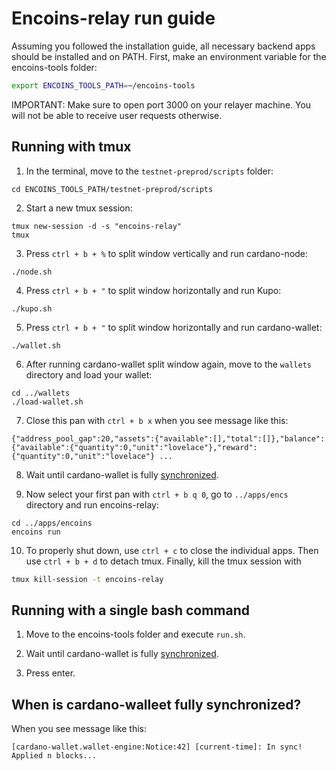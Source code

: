 # Encoins-relay run guide

Assuming you followed the installation guide, all necessary backend apps should be installed and on PATH. First, make an environment variable for the encoins-tools folder:
```bash
export ENCOINS_TOOLS_PATH=~/encoins-tools
```

IMPORTANT: Make sure to open port 3000 on your relayer machine. You will not be able to receive user requests otherwise.

## Running with tmux

1. In the terminal, move to the  ```testnet-preprod/scripts``` folder:

```code
cd ENCOINS_TOOLS_PATH/testnet-preprod/scripts
```

2. Start a new tmux session:

```code
tmux new-session -d -s "encoins-relay"
tmux
```

3. Press ```ctrl + b + %``` to split window vertically and run cardano-node:

```tmux
./node.sh
```

4. Press ```ctrl + b + "``` to split window horizontally and run Kupo:

```tmux
./kupo.sh
```

5. Press ```ctrl + b + "``` to split window horizontally and run cardano-wallet:

```tmux
./wallet.sh
```

6. After running cardano-wallet split window again, move to the ```wallets``` directory and load your wallet:

```tmux
cd ../wallets
./load-wallet.sh
```

7. Close this pan with ```ctrl + b x``` when you see message like this:

```code
{"address_pool_gap":20,"assets":{"available":[],"total":[]},"balance":{"available":{"quantity":0,"unit":"lovelace"},"reward":{"quantity":0,"unit":"lovelace"} ...
```

8. Wait until cardano-wallet is fully [synchronized](https://github.com/encryptedcoins/encoins-tools/blob/main/run.md#When-is-cardano-walleet-fully-synchronized?).

9. Now select your first pan with ```ctrl + b q 0```, go to ```../apps/encs``` directory and run encoins-relay:
```tmux
cd ../apps/encoins
encoins run
```

10. To properly shut down, use ```ctrl + c``` to close the individual apps. Then use ```ctrl + b + d``` to detach tmux. Finally, kill the tmux session with
```bash
tmux kill-session -t encoins-relay
```

## Running with a single bash command

1. Move to the encoins-tools folder and execute ```run.sh```.

2. Wait until cardano-wallet is fully [synchronized](https://github.com/encryptedcoins/encoins-tools/blob/main/run.md#When-is-cardano-walleet-fully-synchronized?).

3. Press enter.

## When is cardano-walleet fully synchronized?

When you see message like this:

```code
[cardano-wallet.wallet-engine:Notice:42] [current-time]: In sync! Applied n blocks...
```

